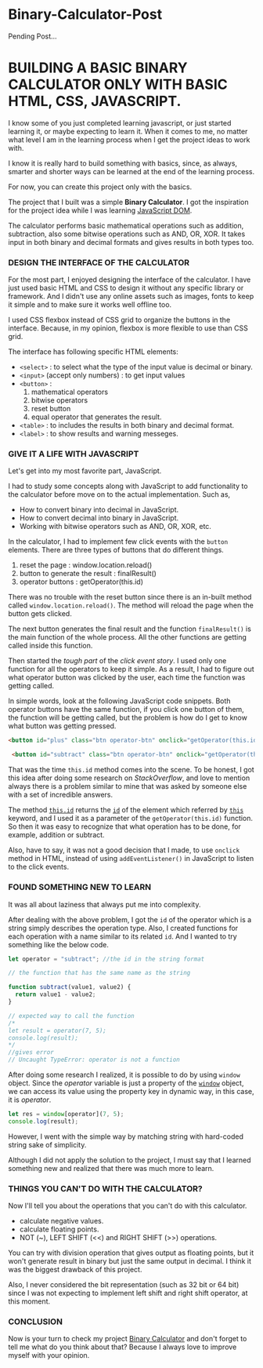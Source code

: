 # Binary-Calculator-Post
Pending Post...

# BUILDING A BASIC BINARY CALCULATOR ONLY WITH BASIC HTML, CSS, JAVASCRIPT.

I know some of you just completed learning javascript, or just started learning it, or maybe expecting to learn it. When it comes to me, no matter what level I am in the learning process when I get the project ideas to work with. 

I know it is really hard to build something with basics, since, as always, smarter and shorter ways can be learned at the end of the learning process.

For now, you can create this project only with the basics.

The project that I built was a simple **Binary Calculator**. I got the inspiration for the project idea while I was learning [JavaScript DOM](https://developer.mozilla.org/en-US/docs/Web/API/Document_Object_Model/Introduction "Introduction to the DOM - MDN"). 

The calculator performs basic mathematical operations such as addition, subtraction, also some bitwise operations such as AND, OR, XOR. It takes input in both binary and decimal formats and gives results in both types too.


### DESIGN THE INTERFACE OF THE CALCULATOR

For the most part, I enjoyed designing the interface of the calculator. I have just used basic HTML and CSS to design it without any specific library or framework. And I didn't use any online assets such as images, fonts to keep it simple and to make sure it works well offline too.

I used CSS flexbox instead of CSS grid to organize the buttons in the interface. Because, in my opinion, flexbox is more flexible to use than CSS grid.

The interface has following specific HTML elements:
* `<select>` : to select what the type of the input value is decimal or binary.
* `<input>` (accept only numbers) : to get input values
* `<button>` : 
  1. mathematical operators
  1. bitwise operators
  1. reset button 
  1. equal operator that generates the result. 
* `<table>` : to includes the results in both binary and decimal format.
* `<label>` : to show results and warning messeges.


### GIVE IT A LIFE WITH JAVASCRIPT 

Let's get into my most favorite part, JavaScript. 

I had to study some concepts along with JavaScript to add functionality to the calculator before move on to the actual implementation. Such as, 
* How to convert binary into decimal in JavaScript.
* How to convert decimal into binary in JavaScript.
* Working with bitwise operators such as AND, OR, XOR, etc.

In the calculator, I had to implement few click events with the `button` elements. There are three types of buttons that do different things.

1. reset the page : window.location.reload()
1. button to generate the result : finalResult()
1. operator buttons : getOperator(this.id)


There was no trouble with the reset button since there is an in-built method called `window.location.reload()`. The method will reload the page when the button gets clicked. 

The next button generates the final result and the function `finalResult()` is the main function of the whole process. All the other functions are getting called inside this function.

Then started the *tough part* of the *click event story*. I used only one function for all the operators to keep it simple. As a result, I had to figure out what operator button was clicked by the user, each time the function was getting called. 

In simple words, look at the following JavaScript code snippets. Both operator buttons have the same function, if you click one button of them, the function will be getting called, but the problem is how do I get to know what button was getting pressed.
 
```html
<button id="plus" class="btn operator-btn" onclick="getOperator(this.id)">+</button> <!--plus-->

 <button id="subtract" class="btn operator-btn" onclick="getOperator(this.id)">-</button> <!--subtract-->
```

That was the time `this.id` method comes into the scene. To be honest, I got this idea after doing some research on *StackOverflow*, and love to mention always there is a problem similar to mine that was asked by someone else with a set of incredible answers.

The method [`this.id`](https://developer.mozilla.org/en-US/docs/Web/API/Element/id "Element.id - MDN") returns the [`id`](https://developer.mozilla.org/en-US/docs/Web/HTML/Global_attributes/id "id - MDN") of the element which referred by [`this`](https://developer.mozilla.org/en-US/docs/Web/JavaScript/Reference/Operators/this "this - MDN") keyword, and I used it as a parameter of the `getOperator(this.id)` function. So then it was easy to recognize that what operation has to be done, for example, addition or subtract.

Also, have to say, it was not a good decision that I made, to use `onclick` method in HTML, instead of using `addEventListener()` in JavaScript to listen to the click events.


### FOUND SOMETHING NEW TO LEARN

It was all about laziness that always put me into complexity. 

After dealing with the above problem, I got the `id` of the operator which is a string simply describes the operation type. Also, I created functions for each operation with a name similar to its related `id`. And I wanted to try something like the below code.

```javascript
let operator = "subtract"; //the id in the string format

// the function that has the same name as the string 

function subtract(value1, value2) {
  return value1 - value2;
}

// expected way to call the function 
/*  
let result = operator(7, 5); 
console.log(result); 
*/
//gives error  
// Uncaught TypeError: operator is not a function 

```

After doing some research I realized, it is possible to do by using `window` object. Since the *operator* variable is just a property of the [`window`](https://developer.mozilla.org/en-US/docs/Web/API/Window "Window - MDN") object, we can access its value using the property key in dynamic way, in this case, it is *operator*.

```javascript
let res = window[operator](7, 5);
console.log(result);
```

However, I went with the simple way by matching string with hard-coded string sake of simplicity. 

Although I did not apply the solution to the project, I must say that I learned something new and realized that there was much more to learn. 


### THINGS YOU CAN'T DO WITH THE CALCULATOR?

Now I'll tell you about the operations that you can't do with this calculator. 
* calculate negative values.
* calculate floating points.
* NOT (~), LEFT SHIFT (<<) and RIGHT SHIFT (>>) operations.

You can try with division operation that gives output as floating points, but it won't generate result in binary but just the same output in decimal. I think it was the biggest drawback of this project. 

Also, I never considered the bit representation (such as 32 bit or 64 bit) since I was not expecting to implement left shift and right shift operator, at this moment.


### CONCLUSION

Now is your turn to check my project [Binary Calculator](https://codepen.io/MkDay/pen/zYdOGjm "Binary Calculator Project") and don't forget to tell me what do you think about that? Because I always love to improve myself with your opinion.
